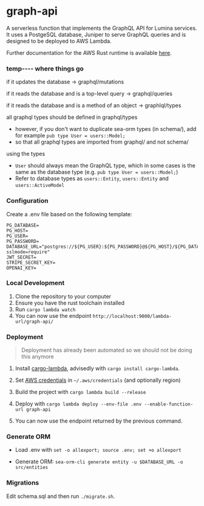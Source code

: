 # graph-api

A serverless function that implements the GraphQL API for Lumina services. It uses a PostgeSQL database, Juniper to serve GraphQL queries and is designed to be deployed to AWS Lambda.

Further documentation for the AWS Rust runtime is available [here](https://github.com/awslabs/aws-lambda-rust-runtime).

### temp---- where things go

if it updates the database
-> graphql/mutations

if it reads the database and is a top-level query
-> graphql/queries

if it reads the database and is a method of an object 
-> graphlql/types

all graphql types should be defined in graphql/types
- however, if you don't want to duplicate sea-orm types (in schema/), add for example `pub type User = users::Model;`
- so that all graphql types are imported from graphql/ and not schema/

using the types
- `User` should always mean the GraphQL type, which in some cases is the same as the database type (e.g.  `pub type User = users::Model;`)
- Refer to database types as `users::Entity`, `users::Entity` and `users::ActiveModel`

### Configuration

Create a .env file based on the following template:

```
PG_DATABASE=
PG_HOST=
PG_USER=
PG_PASSWORD=
DATABASE_URL="postgres://${PG_USER}:${PG_PASSWORD}@${PG_HOST}/${PG_DATABASE}?sslmode=require"
JWT_SECRET=
STRIPE_SECRET_KEY=
OPENAI_KEY=

```

### Local Development

1. Clone the repository to your computer
2. Ensure you have the rust toolchain installed
3. Run `cargo lambda watch`
4. You can now use the endpoint `http://localhost:9000/lambda-url/graph-api/`

### Deployment

> Deployment has already been automated so we should not be doing this anymore

1. Install [cargo-lambda](https://www.cargo-lambda.info/), advisedly with `cargo install cargo-lambda`.

2. Set [AWS credentials](https://docs.aws.amazon.com/cli/latest/userguide/cli-configure-files.html) in `~/.aws/credentials` (and optionally region)

3. Build the project with `cargo lambda build --release`

4. Deploy with `cargo lambda deploy --env-file .env --enable-function-url graph-api`

5. You can now use the endpoint returned by the previous command.

### Generate ORM

- Load .env with `set -o allexport; source .env; set +o allexport`

- Generate ORM: `sea-orm-cli generate entity -u $DATABASE_URL -o src/entities`

### Migrations

Edit schema.sql and then run `./migrate.sh`.
